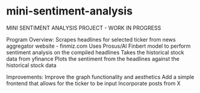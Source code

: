# mini-sentiment-analysis
MINI SENTIMENT ANALYSIS PROJECT - WORK IN PROGRESS

Program Overview:
Scrapes headlines for selected ticker from news aggregator website - finmiz.com
Uses Prosus/AI Finbert model to perform sentiment analysis on the compiled headlines
Takes the historical stock data from yfinance
Plots the sentiment from the headlines against the historical stock data

Improvements:
Improve the graph functionality and aesthetics
Add a simple frontend that allows for the ticker to be input
Incorporate posts from X 
